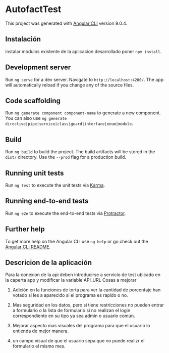# AutofactTest

This project was generated with [Angular CLI](https://github.com/angular/angular-cli) version 9.0.4.
## Instalación 
instalar módulos existente de la aplicacion desarrollado poner `npm install`. 
## Development server

Run `ng serve` for a dev server. Navigate to `http://localhost:4200/`. The app will automatically reload if you change any of the source files.

## Code scaffolding

Run `ng generate component component-name` to generate a new component. You can also use `ng generate directive|pipe|service|class|guard|interface|enum|module`.

## Build

Run `ng build` to build the project. The build artifacts will be stored in the `dist/` directory. Use the `--prod` flag for a production build.

## Running unit tests

Run `ng test` to execute the unit tests via [Karma](https://karma-runner.github.io).

## Running end-to-end tests

Run `ng e2e` to execute the end-to-end tests via [Protractor](http://www.protractortest.org/).

## Further help

To get more help on the Angular CLI use `ng help` or go check out the [Angular CLI README](https://github.com/angular/angular-cli/blob/master/README.md).

## Descricion de la aplicación

Para la conexion de la api deben introducirse a servicio de test ubicado en la caperta app y modificar la variable API_URL
Cosas a mejorar 
1)  Adición en la funciones de torta para ver la cantidad de porcentaje han votado si les a aparecido si el programa es rapido o no.

2)  Mas seguridad en los datos, pero si tiene restricciones no pueden entrar a formulario o la lista de formulario si no realizan el login correspondiente en su tipo ya  sea admin o usuario común.

3)  Mejorar aspecto mas visuales del programa para que el usuario lo entienda de mejor manera.

5) un campo visual de que el usuario sepa que no puede realizr el formulario el mismo mes.
